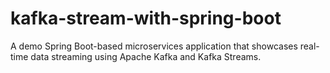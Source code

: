 # kafka-stream-with-spring-boot
A demo Spring Boot-based microservices application that showcases real-time data streaming using Apache Kafka and Kafka Streams.
